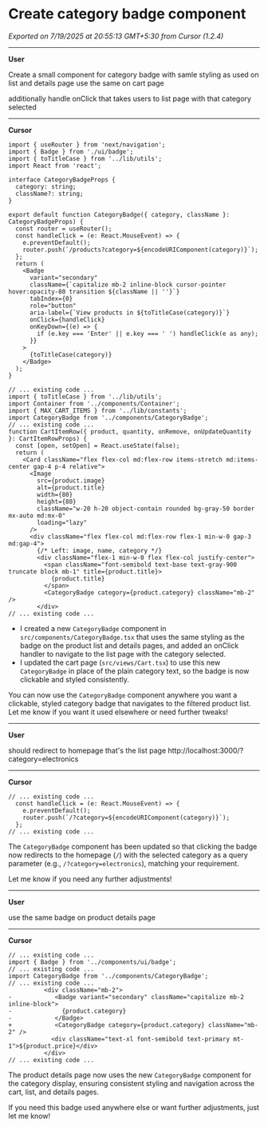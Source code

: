# Create category badge component
_Exported on 7/19/2025 at 20:55:13 GMT+5:30 from Cursor (1.2.4)_

---

**User**

Create a small component for category badge
with samle styling as used on list and details page
use the same on cart page

additionally handle onClick that takes users to list page with that category selected

---

**Cursor**

```typescriptreact
import { useRouter } from 'next/navigation';
import { Badge } from './ui/badge';
import { toTitleCase } from '../lib/utils';
import React from 'react';

interface CategoryBadgeProps {
  category: string;
  className?: string;
}

export default function CategoryBadge({ category, className }: CategoryBadgeProps) {
  const router = useRouter();
  const handleClick = (e: React.MouseEvent) => {
    e.preventDefault();
    router.push(`/products?category=${encodeURIComponent(category)}`);
  };
  return (
    <Badge
      variant="secondary"
      className={`capitalize mb-2 inline-block cursor-pointer hover:opacity-80 transition ${className || ''}`}
      tabIndex={0}
      role="button"
      aria-label={`View products in ${toTitleCase(category)}`}
      onClick={handleClick}
      onKeyDown={(e) => {
        if (e.key === 'Enter' || e.key === ' ') handleClick(e as any);
      }}
    >
      {toTitleCase(category)}
    </Badge>
  );
}

```

```typescriptreact
// ... existing code ...
import { toTitleCase } from '../lib/utils';
import Container from '../components/Container';
import { MAX_CART_ITEMS } from '../lib/constants';
import CategoryBadge from '../components/CategoryBadge';
// ... existing code ...
function CartItemRow({ product, quantity, onRemove, onUpdateQuantity }: CartItemRowProps) {
  const [open, setOpen] = React.useState(false);
  return (
    <Card className="flex flex-col md:flex-row items-stretch md:items-center gap-4 p-4 relative">
      <Image
        src={product.image}
        alt={product.title}
        width={80}
        height={80}
        className="w-20 h-20 object-contain rounded bg-gray-50 border mx-auto md:mx-0"
        loading="lazy"
      />
      <div className="flex flex-col md:flex-row flex-1 min-w-0 gap-3 md:gap-4">
        {/* Left: image, name, category */}
        <div className="flex-1 min-w-0 flex flex-col justify-center">
          <span className="font-semibold text-base text-gray-900 truncate block mb-1" title={product.title}>
            {product.title}
          </span>
          <CategoryBadge category={product.category} className="mb-2" />
        </div>
// ... existing code ...
```

- I created a new `CategoryBadge` component in `src/components/CategoryBadge.tsx` that uses the same styling as the badge on the product list and details pages, and added an onClick handler to navigate to the list page with the category selected.
- I updated the cart page (`src/views/Cart.tsx`) to use this new `CategoryBadge` in place of the plain category text, so the badge is now clickable and styled consistently.

You can now use the `CategoryBadge` component anywhere you want a clickable, styled category badge that navigates to the filtered product list. Let me know if you want it used elsewhere or need further tweaks!

---

**User**

should redirect to homepage that's the list page
http://localhost:3000/?category=electronics

---

**Cursor**

```typescriptreact
// ... existing code ...
  const handleClick = (e: React.MouseEvent) => {
    e.preventDefault();
    router.push(`/?category=${encodeURIComponent(category)}`);
  };
// ... existing code ...
```

The `CategoryBadge` component has been updated so that clicking the badge now redirects to the homepage (`/`) with the selected category as a query parameter (e.g., `/?category=electronics`), matching your requirement.

Let me know if you need any further adjustments!

---

**User**

use the same badge on product details page

---

**Cursor**

```typescriptreact
// ... existing code ...
import { Badge } from '../components/ui/badge';
// ... existing code ...
import CategoryBadge from '../components/CategoryBadge';
// ... existing code ...
          <div className="mb-2">
-            <Badge variant="secondary" className="capitalize mb-2 inline-block">
-              {product.category}
-            </Badge>
+            <CategoryBadge category={product.category} className="mb-2" />
            <div className="text-xl font-semibold text-primary mt-1">${product.price}</div>
          </div>
// ... existing code ...
```

The product details page now uses the new `CategoryBadge` component for the category display, ensuring consistent styling and navigation across the cart, list, and details pages.

If you need this badge used anywhere else or want further adjustments, just let me know!

